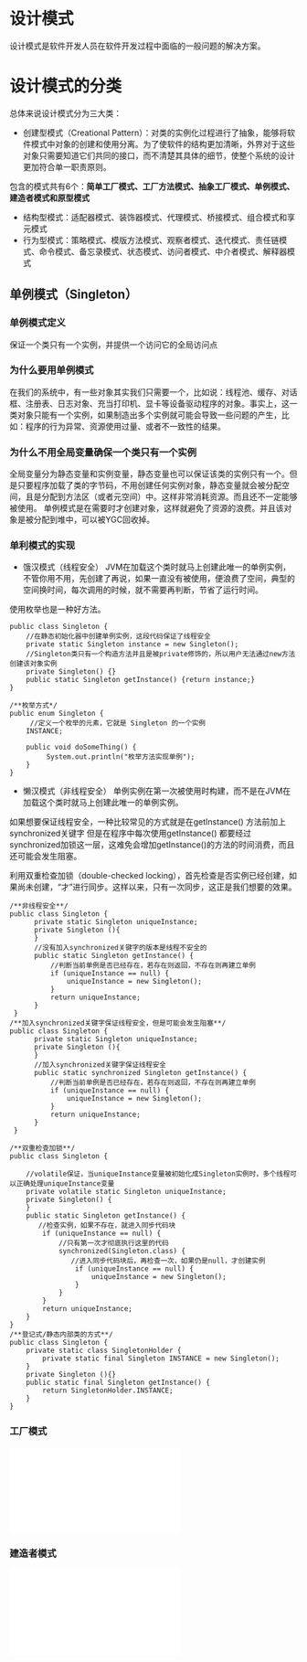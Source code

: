 # **设计模式**
设计模式是软件开发人员在软件开发过程中面临的一般问题的解决方案。
# 设计模式的分类
总体来说设计模式分为三大类：
* 创建型模式（Creational Pattern）：对类的实例化过程进行了抽象，能够将软件模式中对象的创建和使用分离。为了使软件的结构更加清晰，外界对于这些对象只需要知道它们共同的接口，而不清楚其具体的细节，使整个系统的设计更加符合单一职责原则。

包含的模式共有6个：**简单工厂模式、工厂方法模式、抽象工厂模式、单例模式、建造者模式和原型模式**
* 结构型模式：适配器模式、装饰器模式、代理模式、桥接模式、组合模式和享元模式
* 行为型模式：策略模式、模版方法模式、观察者模式、迭代模式、责任链模式、命令模式、备忘录模式、状态模式、访问者模式、中介者模式、解释器模式

## 单例模式（Singleton）
### 单例模式定义
保证一个类只有一个实例，并提供一个访问它的全局访问点
### 为什么要用单例模式
在我们的系统中，有一些对象其实我们只需要一个，比如说：线程池、缓存、对话框、注册表、日志对象、充当打印机、显卡等设备驱动程序的对象。事实上，这一类对象只能有一个实例，如果制造出多个实例就可能会导致一些问题的产生，比如：程序的行为异常、资源使用过量、或者不一致性的结果。
### 为什么不用全局变量确保一个类只有一个实例
全局变量分为静态变量和实例变量，静态变量也可以保证该类的实例只有一个。但是只要程序加载了类的字节码，不用创建任何实例对象，静态变量就会被分配空间，且是分配到方法区（或者元空间）中。这样非常消耗资源。而且还不一定能够被使用。
单例模式是在需要时才创建对象，这样就避免了资源的浪费。并且该对象是被分配到堆中，可以被YGC回收掉。
### 单利模式的实现
+ 饿汉模式（线程安全）
JVM在加载这个类时就马上创建此唯一的单例实例，不管你用不用，先创建了再说，如果一直没有被使用，便浪费了空间，典型的空间换时间，每次调用的时候，就不需要再判断，节省了运行时间。

使用枚举也是一种好方法。
```
public class Singleton {
	//在静态初始化器中创建单例实例，这段代码保证了线程安全
	private static Singleton instance = new Singleton();
	//Singleton类只有一个构造方法并且是被private修饰的，所以用户无法通过new方法创建该对象实例
	private Singleton() {}
	public static Singleton getInstance() {return instance;}
}

/**枚举方式*/
public enum Singleton {
	 //定义一个枚举的元素，它就是 Singleton 的一个实例
    INSTANCE;  
    
    public void doSomeThing() {  
	     System.out.println("枚举方法实现单例");
    }  
}
```

+ 懒汉模式（非线程安全）
单例实例在第一次被使用时构建，而不是在JVM在加载这个类时就马上创建此唯一的单例实例。

如果想要保证线程安全，一种比较常见的方式就是在getInstance() 方法前加上synchronized关键字
但是在程序中每次使用getInstance() 都要经过synchronized加锁这一层，这难免会增加getInstance()的方法的时间消费，而且还可能会发生阻塞。

利用双重检查加锁（double-checked locking），首先检查是否实例已经创建，如果尚未创建，“才”进行同步。这样以来，只有一次同步，这正是我们想要的效果。
```
/**非线程安全**/
public class Singleton {  
      private static Singleton uniqueInstance;  
      private Singleton (){
      }   
      //没有加入synchronized关键字的版本是线程不安全的
      public static Singleton getInstance() {
          //判断当前单例是否已经存在，若存在则返回，不存在则再建立单例
	      if (uniqueInstance == null) {  
	          uniqueInstance = new Singleton();  
	      }  
	      return uniqueInstance;  
      }  
 }
/**加入synchronized关键字保证线程安全，但是可能会发生阻塞**/
public class Singleton {  
      private static Singleton uniqueInstance;  
      private Singleton (){
      }   
      //加入synchronized关键字保证线程安全
      public static synchronized Singleton getInstance() {
          //判断当前单例是否已经存在，若存在则返回，不存在则再建立单例
	      if (uniqueInstance == null) {  
	          uniqueInstance = new Singleton();  
	      }  
	      return uniqueInstance;  
      }  
 }

/**双重检查加锁**/
public class Singleton {

    //volatile保证，当uniqueInstance变量被初始化成Singleton实例时，多个线程可以正确处理uniqueInstance变量
    private volatile static Singleton uniqueInstance;
    private Singleton() {
    }
    public static Singleton getInstance() {
       //检查实例，如果不存在，就进入同步代码块
        if (uniqueInstance == null) {
            //只有第一次才彻底执行这里的代码
            synchronized(Singleton.class) {
               //进入同步代码块后，再检查一次，如果仍是null，才创建实例
                if (uniqueInstance == null) {
                    uniqueInstance = new Singleton();
                }
            }
        }
        return uniqueInstance;
    }
}
/**登记式/静态内部类的方式**/
public class Singleton {  
    private static class SingletonHolder {  
    	private static final Singleton INSTANCE = new Singleton();  
    }  
    private Singleton (){}  
    public static final Singleton getInstance() {  
    	return SingletonHolder.INSTANCE;  
    }  
} 
```
### 工厂模式
![图解设计模式-工厂模式](设计模式/图解设计模式-工厂模式.md)
### 建造者模式
![图解设计模式-建造者模式](设计模式/图解设计模式-建造者模式.md)
